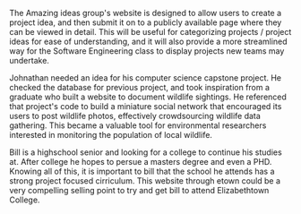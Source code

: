 The Amazing ideas group's website is designed to allow users to create a project idea, and then submit it on to a publicly available
page where they can be viewed in detail. This will be useful for categorizing projects / project ideas for ease of understanding,
and it will also provide a more streamlined way for the Software Engineering class to display projects new teams may undertake.

Johnathan needed an idea for his computer science capstone project. He checked the database for previous project, and took inspiration from a graduate who built a website to document wildlife sightings. He referenced that project's code to build a miniature social network that encouraged its users to post wildlife photos, effectively crowdsourcing wildlife data gathering. This became a valuable tool for environmental researchers interested in monitoring the population of local wildlife.

Bill is a highschool senior and looking for a college to continue his studies at. After college he hopes to persue a masters degree and even a PHD. Knowing all of this, it is important to bill that the school he attends has a strong project focused cirriculum. This website through etown could be a very compelling selling point to try and get bill to attend Elizabethtown College.
